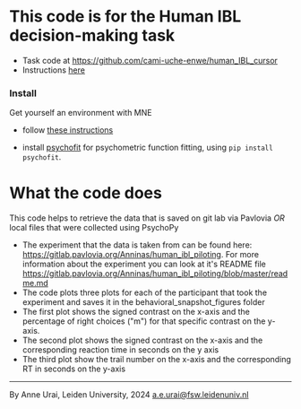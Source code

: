 # This code is for the Human IBL decision-making task
- Task code at https://github.com/cami-uche-enwe/human_IBL_cursor
- Instructions [here](https://docs.google.com/document/d/1C6Kt_tYg0wLJQ1GE0N0mQVeitvk-i0vjs0vuYjYIJsQ/edit)

### Install
Get yourself an environment with MNE
- follow [these instructions](https://mne.tools/stable/install/manual_install.html#manual-install)

- install [psychofit](https://pypi.org/project/Psychofit/) for psychometric function fitting, using `pip install psychofit`.

# What the code does
This code helps to retrieve the data that is saved on git lab via Pavlovia _OR_ local files that were collected using PsychoPy

- The experiment that the data is taken from can be found here: https://gitlab.pavlovia.org/Anninas/human_ibl_piloting. For more information about the experiment you can look at it's README file https://gitlab.pavlovia.org/Anninas/human_ibl_piloting/blob/master/readme.md 
- The code plots three plots for each of the participant that took the experiment and saves it in the behavioral_snapshot_figures folder
- The first plot shows the signed contrast on the x-axis and the percentage of right choices ("m") for that specific contrast on the y-axis.
- The second plot shows the signed contrast on the x-axis and the corresponding reaction time in seconds on the y axis 
- The third plot show the trail number on the x-axis and the corresponding RT in seconds on the y-axis

---

By Anne Urai, Leiden University, 2024
a.e.urai@fsw.leidenuniv.nl

